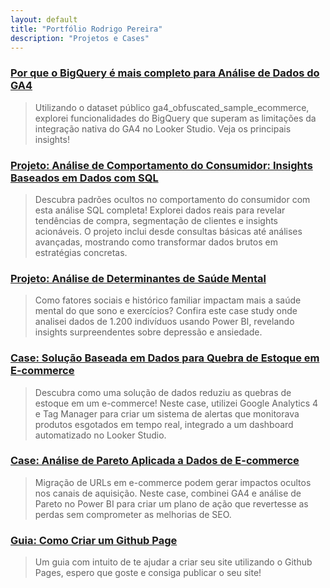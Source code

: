 ```yaml
---
layout: default
title: "Portfólio Rodrigo Pereira"
description: "Projetos e Cases"
---
```


### [Por que o BigQuery é mais completo para Análise de Dados do GA4](./ga4_big_query)

> Utilizando o dataset público ga4_obfuscated_sample_ecommerce, explorei funcionalidades do BigQuery que superam as limitações da integração nativa do GA4 no Looker Studio. Veja os principais insights!
>
>

### [Projeto: Análise de Comportamento do Consumidor: Insights Baseados em Dados com SQL](./analise-comportamento-consumidor-sql)

> Descubra padrões ocultos no comportamento do consumidor com esta análise SQL completa! Explorei dados reais para revelar tendências de compra, segmentação de clientes e insights acionáveis. O projeto inclui desde consultas básicas até análises avançadas, mostrando como transformar dados brutos em estratégias concretas.
>
>

### [Projeto: Análise de Determinantes de Saúde Mental](./analise-saude-mental.html)

> Como fatores sociais e histórico familiar impactam mais a saúde mental do que sono e exercícios? Confira este case study onde analisei dados de 1.200 indivíduos usando Power BI, revelando insights surpreendentes sobre depressão e ansiedade.
>
>

### [Case: Solução Baseada em Dados para Quebra de Estoque em E-commerce](./case-quebra-estoque)

> Descubra como uma solução de dados reduziu as quebras de estoque em um e-commerce! Neste case, utilizei Google Analytics 4 e Tag Manager para criar um sistema de alertas que monitorava produtos esgotados em tempo real, integrado a um dashboard automatizado no Looker Studio.
>
>
 
### [Case: Análise de Pareto Aplicada a Dados de E-commerce](./case-analise-pareto)

> Migração de URLs em e-commerce podem gerar impactos ocultos nos canais de aquisição. Neste case, combinei GA4 e análise de Pareto no Power BI para criar um plano de ação que revertesse as perdas sem comprometer as melhorias de SEO.
>
>

### [Guia: Como Criar um Github Page](./guia-gitpage)

> Um guia com intuito de te ajudar a criar seu site utilizando o Github Pages, espero que goste e consiga publicar o seu site! 


